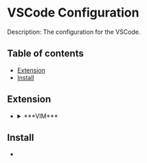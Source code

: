 # VSCode Configuration
Description: The configuration for the VSCode. 

## Table of contents
- [Extension](#Extension)
- [Install](#Install)

## Extension
- <details><summary>***VIM***</summary>
  <p>
    
    <details><summary>Why vim?</summary>
    <p>
        
  - Vim helps you code faster and do a lot of things without using the mouse.
    </p>
    </details>

    <details><summary>Installation</summary>
    <p>
        
    - [Market Link](https://marketplace.visualstudio.com/items?itemName=vscodevim.vim)
    - [GitHub](https://github.com/VSCodeVim/Vim)
    </p>
    </details>

    <details><summary>My Vim settings</summary>
    <p>
        
        "vim.statusBarColorControl": true,
        "vim.statusBarColors.normal": "#181818",
        "vim.statusBarColors.insert": "#181818",
        "vim.statusBarColors.visual": "#181818",
        "vim.statusBarColors.visualline": "#181818",
        "vim.statusBarColors.visualblock": "#181818",
        "vim.statusBarColors.replace": "#181818",
        "vim.statusBarColors.commandlineinprogress": "#181818",
        "vim.statusBarColors.searchinprogressmode": "#181818",
        "vim.statusBarColors.easymotionmode": "#181818",
        "vim.statusBarColors.easymotioninputmode": "#181818",
        "vim.statusBarColors.surroundinputmode": "#181818",
        "vim.enableNeovim": true,

        "vim.easymotion": true,
        "vim.incsearch": true,
        "vim.useSystemClipboard": true,
        "vim.useCtrlKeys": true,
        "vim.hlsearch": true,
        "vim.smartRelativeLine": true,

        "vim.insertModeKeyBindings": [
        ],
        "vim.normalModeKeyBindingsNonRecursive": [
          {
            "before": ["<leader>", "d"],
            "commands": [":bd"],
            "silent": true
          },
          {
            "before": ["<leader>", "w"],
            "commands": [":w"],
            "silent": true
          },
          {
            "before": ["<tab>"],
            "after": ["g", "t"],
            "silent": true
          },
          {
            "before": ["<leader>","<tab>"],
            "after": ["g", "T"],
            "silent": true
          },
          {
            "before": ["<C-q>"],
            "commands": [":nohl"]
          },
        ],
        "vim.leader": "<space>",
        "vim.handleKeys": {
          "<C-a>": false,
          "<C-f>": false
        },
    </p>
    </details>
  </p>
  </details>
## Install
- 
